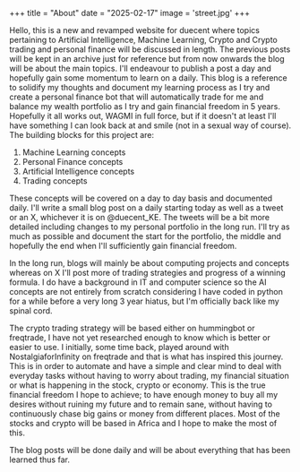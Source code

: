 +++
title = "About"
date = "2025-02-17"
image = 'street.jpg'
+++

Hello, this is a new and revamped website for duecent where topics pertaining to Artificial Intelligence, Machine Learning, Crypto and Crypto trading and personal finance will be discussed in length. The previous posts will be kept in an archive just for reference but from now onwards the blog will be about the main topics. I'll endeavour to publish a post a day and hopefully gain some momentum to learn on a daily. This blog is a reference to solidify my thoughts and document my learning process as I try and create a personal finance bot that will automatically trade for me and balance my wealth portfolio as I try and gain financial freedom in 5 years. Hopefully it all works out, WAGMI in full force, but if it doesn't at least I'll have something I can look back at and smile (not in a sexual way of course). The building blocks for this project are:

1. Machine Learning concepts
2. Personal Finance concepts
3. Artificial Intelligence concepts
4. Trading concepts

These concepts will be covered on a day to day basis and documented daily. I'll write a small blog post on a daily starting today as well as a tweet or an X, whichever it is on @duecent_KE. The tweets will be a bit more detailed including changes to my personal portfolio in the long run. I'll try as much as possible and document the start for the portfolio, the middle and hopefully the end when I'll sufficiently gain financial freedom.

In the long run, blogs will mainly be about computing projects and concepts whereas on X I'll post more of trading strategies and progress of a winning formula. I do have a background in IT and computer science so the AI concepts are not entirely from scratch considering I have coded in python for a while before a very long 3 year hiatus, but I'm officially back like my spinal cord.

The crypto trading strategy will be based either on hummingbot or freqtrade, I have not yet researched enough to know which is better or easier to use. I initially, some time back, played around with NostalgiaforInfinity on freqtrade and that is what has inspired this journey. This is in order to automate and have a simple and clear mind to deal with everyday tasks without having to worry about trading, my financial situation or what is happening in the stock, crypto or economy. This is the true financial freedom I hope to achieve; to have enough money to buy all my desires without ruining my future and to remain sane, without having to continuously chase big gains or money from different places.
Most of the stocks and crypto will be based in Africa and I hope to make the most of this.

The blog posts will be done daily and will be about everything that has been learned thus far.
